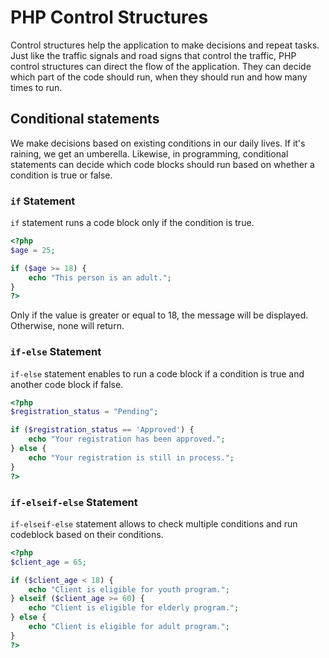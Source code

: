 # PHP Control Structures

Control structures help the application to make decisions and repeat tasks. Just like the traffic signals and road signs that control the traffic, PHP control structures can direct the flow of the application. They can decide which part of the code should run, when they should run and how many times to run.

## Conditional statements

We make decisions based on existing conditions in our daily lives. If it's raining, we get an umberella. Likewise, in programming, conditional statements can decide which code blocks should run based on whether a condition is true or false.

### `if` Statement

`if` statement runs a code block only if the condition is true.

```php
<?php
$age = 25;

if ($age >= 18) {
    echo "This person is an adult.";
}
?>
```

Only if the value is greater or equal to 18, the message will be displayed. Otherwise, none will return.

### `if-else` Statement

`if-else` statement enables to run a code block if a condition is true and another code block if false.

```php
<?php
$registration_status = "Pending";

if ($registration_status == 'Approved') {
    echo "Your registration has been approved.";
} else {
    echo "Your registration is still in process.";
}
?>
```

### `if-elseif-else` Statement

`if-elseif-else` statement allows to check multiple conditions and run codeblock based on their conditions.

```php
<?php
$client_age = 65;

if ($client_age < 18) {
    echo "Client is eligible for youth program.";
} elseif ($client_age >= 60) {
    echo "Client is eligible for elderly program.";
} else {
    echo "Client is eligible for adult program.";
}
?>
```
